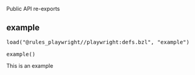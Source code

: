 <!-- Generated with Stardoc: http://skydoc.bazel.build -->

Public API re-exports

<a id="example"></a>

## example

<pre>
load("@rules_playwright//playwright:defs.bzl", "example")

example()
</pre>

This is an example



